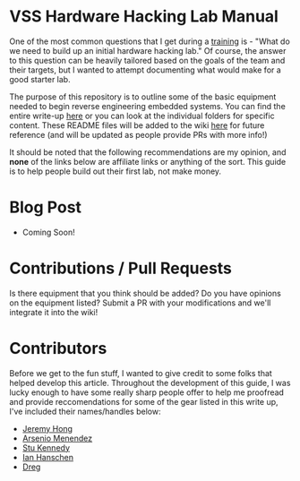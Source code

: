 # VSS Hardware Hacking Lab Manual

One of the most common questions that I get during a [training](https://voidstarsec.com/training) is - "What do we need to build up an initial hardware hacking lab." Of course, the answer to this question can be heavily tailored based on the goals of the team and their targets, but I wanted to attempt documenting what would make for a good starter lab. 

The purpose of this repository is to outline some of the basic equipment needed to begin reverse engineering embedded systems. You can find the entire write-up [here]() or you can look at the individual folders for specific content. These README files will be added to the wiki [here](https://github.com/voidstarsec/hw-hacking-lab/wiki) for future reference (and will be updated as people provide PRs with more info!)

It should be noted that the following recommendations are my opinion, and **none** of the links below are affiliate links or anything of the sort. This guide is to help people build out their first lab, not make money. 

# Blog Post

- Coming Soon!

# Contributions / Pull Requests

Is there equipment that you think should be added? Do you have opinions on the equipment listed? Submit a PR with your modifications and we'll integrate it into the wiki!

# Contributors

Before we get to the fun stuff, I wanted to give credit to some folks that helped develop this article. Throughout the development of this guide, I was lucky enough to have some really sharp people offer to help me proofread and provide reccomendations for some of the gear listed in this write up, I've included their names/handles below:

- [Jeremy Hong](https://twitter.com/ElectronicsbyJH)
- [Arsenio Menendez](https://twitter.com/Ascii211)
- [Stu Kennedy](https://twitter.com/NoobieDog)
- [Ian Hanschen](https://twitter.com/furan)
- [Dreg](https://twitter.com/therealdreg)


